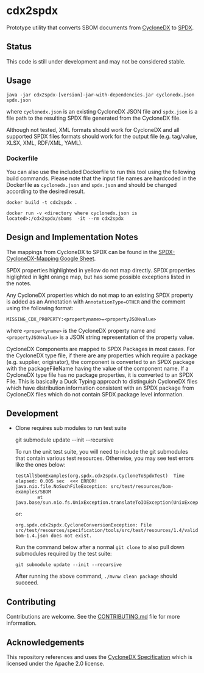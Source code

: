 # cdx2spdx

Prototype utility that converts SBOM documents from [CycloneDX](https://cyclonedx.org/) to [SPDX](https://spdx.dev/).

## Status
This code is still under development and may not be considered stable.

## Usage
`java -jar cdx2spdx-[version]-jar-with-dependencies.jar cyclonedx.json spdx.json`

where `cyclonedx.json` is an existing CycloneDX JSON file and `spdx.json` is a file path to the resulting SPDX file generated from the CycloneDX file.

Although not tested, XML formats should work for CycloneDX and all supported SPDX files formats should work for the output file (e.g. tag/value, XLSX, XML, RDF/XML, YAML).

### Dockerfile

You can also use the included Dockerfile to run this tool using the following build commands. Please note that the input file names are hardcoded in the Dockerfile as `cyclonedx.json` and `spdx.json` and should be changed according to the desired result.

`docker build -t cdx2spdx .`

`docker run -v <directory where cyclonedx.json is located>:/cdx2spdx/sboms  -it --rm cdx2spdx`

## Design and Implementation Notes

The mappings from CycloneDX to SPDX can be found in the [SPDX-CycloneDX-Mapping Google Sheet](https://docs.google.com/spreadsheets/d/1PIiSYLJHlt8djG5OoOYniy_I-J31UMhBKQ62UUBHKVA/edit?usp=sharing).

SPDX properties highlighted in yellow do not map directly.  SPDX properties higlighted in light orange map, but has some possible exceptions listed in the notes.

Any CycloneDX properties which do not map to an existing SPDX property is added as an Annotation with `AnnotationType=OTHER` and the comment using the following format:

`MISSING_CDX_PROPERTY:<propertyname>=<propertyJSONvalue>`

where `<propertyname>` is the CycloneDX property name and `<propertyJSONvalue>` is a JSON string representation of the property value.

CycloneDX Components are mapped to SPDX Packages in most cases. For the CycloneDX type file, if there are any properties which require a package (e.g. supplier, originator), the component is converted to an SPDX package with the packageFileName having the value of the component name.  If a CycloneDX type file has no package properties, it is converted to an SPDX File.  This is basically a Duck Typing approach to distinguish CycloneDX files which have distribution information consistent with an SPDX package from CycloneDX files which do not contain SPDX package level information.

## Development

  * Clone requires sub modules to run test suite

      git submodule update --init --recursive

    To run the unit test suite, you will need to include the git submodules that contain various test resources.
    Otherwise, you may see test errors like the ones below:

        testAllSbomExamples(org.spdx.cdx2spdx.CycloneToSpdxTest)  Time elapsed: 0.005 sec  <<< ERROR!
        java.nio.file.NoSuchFileException: src/test/resources/bom-examples/SBOM
                at java.base/sun.nio.fs.UnixException.translateToIOException(UnixException.java:92)

    or:

        org.spdx.cdx2spdx.CycloneConversionException: File src/test/resources/specification/tools/src/test/resources/1.4/valid-bom-1.4.json does not exist.

    Run the command below after a normal `git clone` to also pull down submodules required by the test suite:

        git submodule update --init --recursive

    After running the above command, `./mvnw clean package` should succeed.

## Contributing
Contributions are welcome.  See the [CONTRIBUTING.md](CONTRIBUTING.md) file for more information.

## Acknowledgements
This repository references and uses the [CycloneDX Specification](https://github.com/CycloneDX/specification) which is licensed under the Apache 2.0 license.
